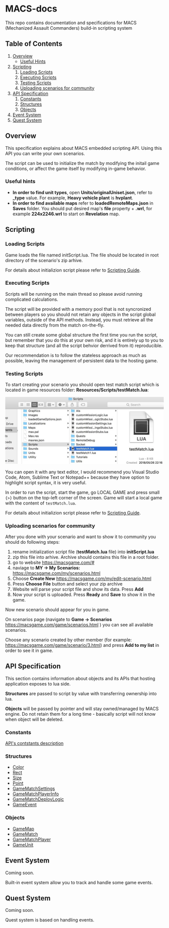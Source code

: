 # MACS-docs

This repo contains documentation and specifications for MACS (Mechanized Assault Commanders) build-in scripting system

## Table of Contents
1. [Overview](#Overview)
    - [Useful Hints](#Useful-hints)
2. [Scripting](#Scripting)
    1. [Loading Scripts](#Loading-Scripts)
    2. [Executing Scripts](#Executing-Scripts)
    3. [Testing Scripts](#Testing-Scripts)
    4. [Uploading scenarios for community](#Uploading-scenarios-for-community)
2. [API Specification](#API-Specification)
    1. [Constants](#Constants)
    2. [Structures](#Structures)
    3. [Objects](#Objects)
3. [Event System](#Event-System)
4. [Quest System](#Quest-System)

## Overview

This specification explains about MACS embedded scripting API. Using this API you can write your own scenarios.

The script can be used to initialize the match by modifying the initail game conditions, or affect the game itself by modifying in-game behavior.

### Useful hints

- **In order to find unit types**, open **Units/originalUniset.json**, refer to **_type** value. For example, **Heavy vehicle plant** is **hvplant**.
- **In order to find available maps** refer to **loadedRemoteMaps.json** in **Saves** folder. You should put desired map's **file** property + **.wrl**, for example **224x2246.wrl** to start on **Revelation** map.

## Scripting

### Loading Scripts

Game loads the file named initScript.lua. The file should be located in root directory of the scenario's zip arhive.

For details about initializion script please refer to [Scripting Guide](Guides/Scripting.md).

### Executing Scripts

Scripts will be running on the main thread so please avoid running complicated calculations.

The script will be provided with a memory pool that is not syncronized between players so you should not retain any objects in the script global variables, outside of the API methods. Instead, you must retrieve all the needed data directly from the match on-the-fly.

You can still create some global structure the first time you run the script, but remember that you do this at your own risk, and it is entirely up to you to keep that structure (and all the script behvior derrived from it) reproducible.

Our recommendation is to follow the stateless approach as much as possible, leaving the management of persistent data to the hosting game.

### Testing Scripts

To start creating your scenario you should open test match script which is located in game resources folder: **Resources/Scripts/testMatch.lua**:

 ![](Images/initScript1.jpg) 

You can open it with any text editor, I would recommend you Visual Studio Code, Atom, Sublime Text or Notepad++ because they have option to highlight script syntax, it is very useful.

In order to run the script, start the game, go LOCAL GAME and press small `{>}` button on the top-left corner of the screen. Game will start a local game with the content of `testMatch.lua`.

For details about initializion script please refer to [Scripting Guide](Guides/Scripting.md).

### Uploading scenarios for community

After you done with your scenario and want to show it to community you should do following steps:

1. rename initialization script file (**testMatch.lua** file) into **initScript.lua**
2. zip this file into arhive. Archive should contains this file in a root folder.
3. go to website https://macsgame.com/#
4. naviage to **MY -> My Scenarios:** https://macsgame.com/my/scenarios.html
5. Choose **Create New** https://macsgame.com/my/edit-scenario.html
6. Press **Choose File** button and select your zip archive
7. Website will parse your script file and show its data. Press **Add**
8. Now your script is uploaded. Press **Ready** and **Save** to show it in the game.

Now new scenario should appear for you in game.

On scenarios page (navigate to **Game -> Scenarios** https://macsgame.com/game/scenarios.html ) you can see all available scenarios. 

Choose any scenario created by other member (for example: https://macsgame.com/game/scenario/3.html) and press **Add to my list**  in order to see it in game.

## API Specification

This section contains information about objects and its APIs that hosting application exposes to lua side. 

**Structures** are passed to script by value with transferring ownership into lua.

**Objects** will be passed by pointer and will stay owned/managed by MACS engine. Do not retain them for a long time - basically script will not know when object will be deleted.

### Constants

[API's contstants description](API/Constants.md)

### Structures

- [Color](API/Structures.md##Color)
- [Rect](API/Structures.md##Rect)
- [Size](API/Structures.md##Size)
- [Point](API/Structures.md##Point)
- [GameMatchSettings](API/GameMatchSettings.md)
- [GameMatchPlayerInfo](API/GameMatchPlayerInfo.md)
- [GameMatchDeployLogic](API/GameMatchDeployLogic.md)
- [GameEvent](API/GameEvent.md)

### Objects

- [GameMap](API/GameMap.md)
- [GameMatch](API/GameMatch.md)
- [GameMatchPlayer](API/GameMatchPlayer.md)
- [GameUnit](API/GameUnit.md)

## Event System

Coming soon.

Built-in event system allow you to track and handle some game events.

## Quest System

Coming soon.

Quest system is based on handling events.
